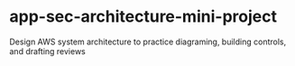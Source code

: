 # app-sec-architecture-mini-project
Design AWS system architecture to practice diagraming, building controls, and drafting reviews
